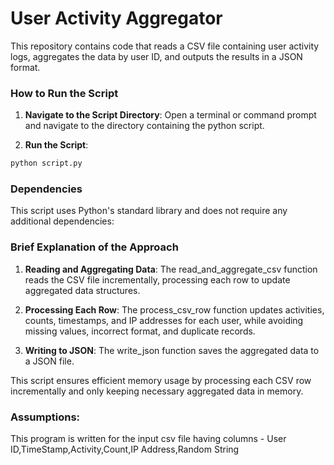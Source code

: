 # User Activity Aggregator

This repository contains code that reads a CSV file containing user activity logs, aggregates the data by user ID, and outputs the results in a JSON format.

### How to Run the Script

1.  **Navigate to the Script Directory**:
Open a terminal or command prompt and navigate to the directory containing the python script.

2.  **Run the Script**:
```bash
python script.py
```

### Dependencies

This script uses Python's standard library and does not require any additional dependencies:

### Brief Explanation of the Approach

1. **Reading and Aggregating Data**:
The read_and_aggregate_csv function reads the CSV file incrementally, processing each row to update aggregated data structures.

2. **Processing Each Row**:
The process_csv_row function updates activities, counts, timestamps, and IP addresses for each user, while avoiding missing values, incorrect format, and duplicate records.

3. **Writing to JSON**:
The write_json function saves the aggregated data to a JSON file.

This script ensures efficient memory usage by processing each CSV row incrementally and only keeping necessary aggregated data in memory.

### Assumptions:
This program is written for the input csv file having columns - User ID,TimeStamp,Activity,Count,IP Address,Random String
